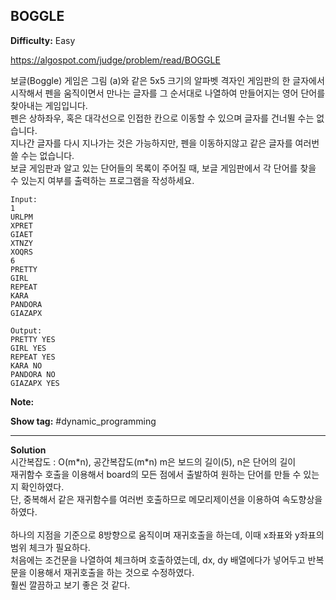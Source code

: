 ## BOGGLE

**Difficulty:** Easy

https://algospot.com/judge/problem/read/BOGGLE

보글(Boggle) 게임은 그림 (a)와 같은 5x5 크기의 알파벳 격자인 게임판의 한 글자에서 시작해서 펜을 움직이면서 만나는 글자를 그 순서대로 나열하여 만들어지는 영어 단어를 찾아내는 게임입니다. <br/>
펜은 상하좌우, 혹은 대각선으로 인접한 칸으로 이동할 수 있으며 글자를 건너뛸 수는 없습니다. <br/>
지나간 글자를 다시 지나가는 것은 가능하지만, 펜을 이동하지않고 같은 글자를 여러번 쓸 수는 없습니다. <br/>
보글 게임판과 알고 있는 단어들의 목록이 주어질 때, 보글 게임판에서 각 단어를 찾을 수 있는지 여부를 출력하는 프로그램을 작성하세요.

```
Input:
1
URLPM
XPRET
GIAET
XTNZY
XOQRS
6
PRETTY
GIRL
REPEAT
KARA
PANDORA
GIAZAPX

Output: 
PRETTY YES
GIRL YES
REPEAT YES
KARA NO
PANDORA NO
GIAZAPX YES
```

**Note:**

**Show tag:** \#dynamic\_programming

------------------------------------

**Solution** <br/>
시간복잡도 : O(m\*n), 공간복잡도(m\*n) m은 보드의 길이(5), n은 단어의 길이 <br/>
재귀함수 호출을 이용해서 board의 모든 점에서 출발하여 원하는 단어를 만들 수 있는지 확인하였다. <br/>
단, 중복해서 같은 재귀함수를 여러번 호출하므로 메모리제이션을 이용하여 속도향상을 하였다.<br/><br/>
하나의 지점을 기준으로 8방향으로 움직이며 재귀호출을 하는데, 이때 x좌표와 y좌표의 범위 체크가 필요하다. <br/>
처음에는 조건문을 나열하여 체크하며 호출하였는데, dx, dy 배열에다가 넣어두고 반복문을 이용해서 재귀호출을 하는 것으로 수정하였다. <br/>
훨씬 깔끔하고 보기 좋은 것 같다.